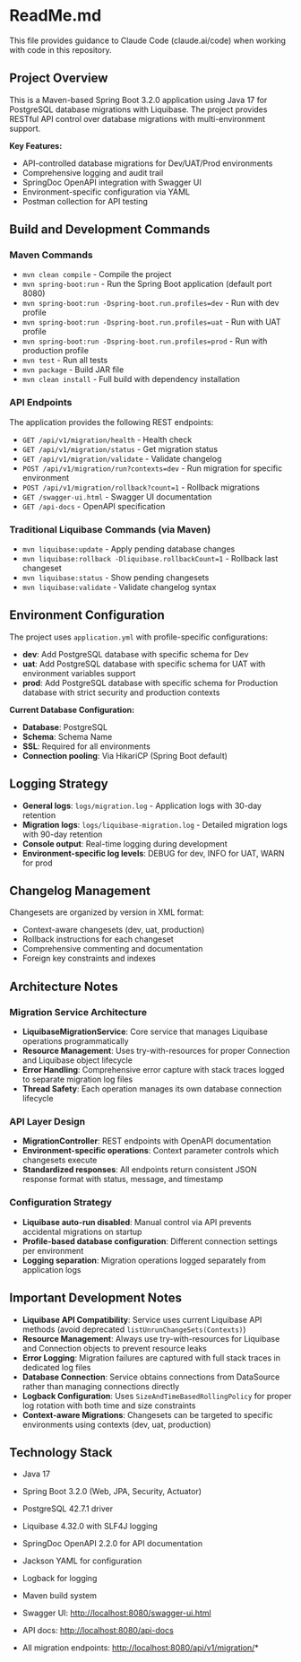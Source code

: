 # ReadMe.md

This file provides guidance to Claude Code (claude.ai/code) when working with code in this repository.

## Project Overview

This is a Maven-based Spring Boot 3.2.0 application using Java 17 for PostgreSQL database migrations with Liquibase. The project provides RESTful API control over database migrations with multi-environment support.

**Key Features:**

- API-controlled database migrations for Dev/UAT/Prod environments
- Comprehensive logging and audit trail
- SpringDoc OpenAPI integration with Swagger UI
- Environment-specific configuration via YAML
- Postman collection for API testing

## Build and Development Commands

### Maven Commands

- `mvn clean compile` - Compile the project
- `mvn spring-boot:run` - Run the Spring Boot application (default port 8080)
- `mvn spring-boot:run -Dspring-boot.run.profiles=dev` - Run with dev profile
- `mvn spring-boot:run -Dspring-boot.run.profiles=uat` - Run with UAT profile
- `mvn spring-boot:run -Dspring-boot.run.profiles=prod` - Run with production profile
- `mvn test` - Run all tests
- `mvn package` - Build JAR file
- `mvn clean install` - Full build with dependency installation

### API Endpoints

The application provides the following REST endpoints:

- `GET /api/v1/migration/health` - Health check
- `GET /api/v1/migration/status` - Get migration status
- `GET /api/v1/migration/validate` - Validate changelog
- `POST /api/v1/migration/run?contexts=dev` - Run migration for specific environment
- `POST /api/v1/migration/rollback?count=1` - Rollback migrations
- `GET /swagger-ui.html` - Swagger UI documentation
- `GET /api-docs` - OpenAPI specification

### Traditional Liquibase Commands (via Maven)

- `mvn liquibase:update` - Apply pending database changes
- `mvn liquibase:rollback -Dliquibase.rollbackCount=1` - Rollback last changeset
- `mvn liquibase:status` - Show pending changesets
- `mvn liquibase:validate` - Validate changelog syntax

## Environment Configuration

The project uses `application.yml` with profile-specific configurations:

- **dev**: Add PostgreSQL database with specific schema for Dev
- **uat**: Add PostgreSQL database with specific schema for UAT with environment variables support
- **prod**: Add PostgreSQL database with specific schema for Production database with strict security and production contexts

**Current Database Configuration:**

- **Database**: PostgreSQL
- **Schema**: Schema Name
- **SSL**: Required for all environments
- **Connection pooling**: Via HikariCP (Spring Boot default)

## Logging Strategy

- **General logs**: `logs/migration.log` - Application logs with 30-day retention
- **Migration logs**: `logs/liquibase-migration.log` - Detailed migration logs with 90-day retention
- **Console output**: Real-time logging during development
- **Environment-specific log levels**: DEBUG for dev, INFO for UAT, WARN for prod

## Changelog Management

Changesets are organized by version in XML format:

- Context-aware changesets (dev, uat, production)
- Rollback instructions for each changeset
- Comprehensive commenting and documentation
- Foreign key constraints and indexes

## Architecture Notes

### Migration Service Architecture

- **LiquibaseMigrationService**: Core service that manages Liquibase operations programmatically
- **Resource Management**: Uses try-with-resources for proper Connection and Liquibase object lifecycle
- **Error Handling**: Comprehensive error capture with stack traces logged to separate migration log files
- **Thread Safety**: Each operation manages its own database connection lifecycle

### API Layer Design

- **MigrationController**: REST endpoints with OpenAPI documentation
- **Environment-specific operations**: Context parameter controls which changesets execute
- **Standardized responses**: All endpoints return consistent JSON response format with status, message, and timestamp

### Configuration Strategy

- **Liquibase auto-run disabled**: Manual control via API prevents accidental migrations on startup
- **Profile-based database configuration**: Different connection settings per environment
- **Logging separation**: Migration operations logged separately from application logs

## Important Development Notes

- **Liquibase API Compatibility**: Service uses current Liquibase API methods (avoid deprecated `listUnrunChangeSets(Contexts)`)
- **Resource Management**: Always use try-with-resources for Liquibase and Connection objects to prevent resource leaks
- **Error Logging**: Migration failures are captured with full stack traces in dedicated log files
- **Database Connection**: Service obtains connections from DataSource rather than managing connections directly
- **Logback Configuration**: Uses `SizeAndTimeBasedRollingPolicy` for proper log rotation with both time and size constraints
- **Context-aware Migrations**: Changesets can be targeted to specific environments using contexts (dev, uat, production)

## Technology Stack

- Java 17
- Spring Boot 3.2.0 (Web, JPA, Security, Actuator)
- PostgreSQL 42.7.1 driver
- Liquibase 4.32.0 with SLF4J logging
- SpringDoc OpenAPI 2.2.0 for API documentation
- Jackson YAML for configuration
- Logback for logging
- Maven build system

- Swagger UI: <http://localhost:8080/swagger-ui.html>
- API docs: <http://localhost:8080/api-docs>
- All migration endpoints: <http://localhost:8080/api/v1/migration/>*
